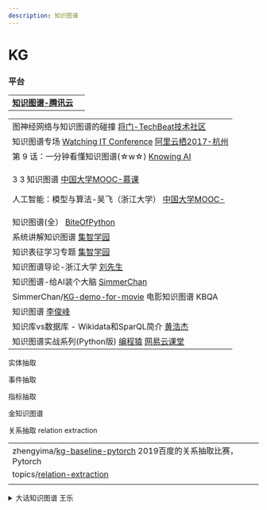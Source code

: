 ```yaml
---
description: 知识图谱
---
```


# KG

### 平台

|                                                               |   |
| ------------------------------------------------------------- | - |
| [**知识图谱-腾讯云**](https://cloud.tencent.com/developer/tag/10471) |   |

|                                                                                                                                                                                                                    |
| ------------------------------------------------------------------------------------------------------------------------------------------------------------------------------------------------------------------ |
| 图神经网络与知识图谱的碰撞 [将门-TechBeat技术社区](https://www.youtube.com/watch?v=uHew6zV3YI8)                                                                                                                                       |
| 知识图谱专场 [Watching IT Conference](https://www.youtube.com/watch?v=E\_qUf2SYiLA)   [阿里云栖2017-杭州](https://www.youtube.com/playlist?list=PLvn\_mpLB\_-pO\_4nOk-4-wadsJod59kptI)                                         |
| 第 9 话：一分钟看懂知识图谱(☆w☆) [Knowing AI](https://www.youtube.com/watch?v=d2ohLXJBykM)                                                                                                                                     |
| <p>3 3 知识图谱   <a href="https://www.youtube.com/watch?v=vqwZ-VkDtvM">中国大学MOOC-慕课</a></p><p>人工智能：模型与算法-吴飞（浙江大学） <a href="https://www.youtube.com/playlist?list=PLBPbUxsZM4Sbz1dRuYVCrIlkGb0Bk63wS">中国大学MOOC-</a></p> |
| 知识图谱(全） [BiteOfPython](https://www.youtube.com/playlist?list=PL4R4917X9BkGyIo23xzcenWWg2a5BQtXv)                                                                                                                   |
| 系统讲解知识图谱 [集智学园](https://campus.swarma.org/course/854)                                                                                                                                                              |
| 知识表征学习专题 [集智学园](https://campus.swarma.org/course/180)                                                                                                                                                              |
| 知识图谱导论-浙江大学 [刘先生](https://www.youtube.com/playlist?list=PLFI1Cd4723\_QRcDU28fm2TBcMkMk2Rbz7)                                                                                                                       |
| 知识图谱-给AI装个大脑 [SimmerChan](https://zhuanlan.zhihu.com/knowledgegraph)                                                                                                                                               |
| SimmerChan/[KG-demo-for-movie](https://github.com/SimmerChan/KG-demo-for-movie)  电影知识图谱 KBQA                                                                                                                       |
| 知识图谱 [李俊峰](https://www.youtube.com/playlist?list=PLQeG7l94mmn\_4frbsCxNH1JXNcpvvoheH)                                                                                                                              |
| 知识库vs数据库 - Wikidata和SparQL简介 [黄浩杰](https://www.youtube.com/watch?v=cpCPpu9AwV4)                                                                                                                                    |
| 知识图谱实战系列(Python版) [编程猿](https://www.bilibili.com/video/BV1G3411k7Jh) [网易云课堂](https://study.163.com/course/courseMain.htm?courseId=1210653810)                                                                      |

实体抽取

事件抽取

指标抽取

金知识图谱

关系抽取 relation extraction

|                                                                                                          |
| -------------------------------------------------------------------------------------------------------- |
| zhengyima/[kg-baseline-pytorch](https://github.com/zhengyima/kg-baseline-pytorch)  2019百度的关系抽取比赛，Pytorch |
| topics/[relation-extraction](https://github.com/topics/relation-extraction)                              |
|                                                                                                          |

<details>

<summary>大话知识图谱 王乐</summary>

[知识图谱的定义和应用场景](https://mp.weixin.qq.com/s?\_\_biz=MzAwOTgwMjQ4OQ==\&mid=2649990141\&idx=1\&sn=5c54691a22d8938c158a0713e815433b\&chksm=835d046bb42a8d7df94e7f6b41632b0dc6eaea095ce6a1fc7eadb213101db9eef3b4bee2343c\&scene=21#wechat\_redirect)

[构建知识图谱第一步定义数据模型](https://mp.weixin.qq.com/s?\_\_biz=MzAwOTgwMjQ4OQ==\&mid=2649990146\&idx=1\&sn=e7a4652f96da04c5aee9e5302862cf21\&chksm=835d0394b42a8a82bba23c87f5f004feb7af78470e5c4b3377f0a53b27870c663397a89b9a04\&scene=21#wechat\_redirect)

[知识抽取之命名实体识别](https://mp.weixin.qq.com/s?\_\_biz=MzAwOTgwMjQ4OQ==\&mid=2649990151\&idx=1\&sn=8ebad6a5914774bf82f0005800c0a53d\&chksm=835d0391b42a8a87947fbd63d77e724d420ea8730eb644536c9078eb4e41150b8399f3f32d59\&scene=21#wechat\_redirect)

[知识抽取之关系抽取](https://mp.weixin.qq.com/s?\_\_biz=MzAwOTgwMjQ4OQ==\&mid=2649990154\&idx=1\&sn=7a0057b32c988792f728313776d60c95\&chksm=835d039cb42a8a8a681468f54d21f04789970a5ad586254351379bb9dc1125cecce97ce6dc4c\&scene=21#wechat\_redirect)

[知识表示](https://mp.weixin.qq.com/s?\_\_biz=MzAwOTgwMjQ4OQ==\&mid=2649990165\&idx=1\&sn=d9949fbd4fcd4f46173e1fb829ec5cb7\&chksm=835d0383b42a8a9557cca62eb53b7bfe161a69efe5688be8b46f0e4009786789e7fa6cef38b9\&scene=21#wechat\_redirect)

[知识存储以及知识如何被应用](https://mp.weixin.qq.com/s?\_\_biz=MzAwOTgwMjQ4OQ==\&mid=2649990168\&idx=1\&sn=c83df5647463987796d99898f77a0dcc\&chksm=835d038eb42a8a98705b5c03fe07777950e88162a9b330e343e5285c7f6151489d576ef694a7\&scene=21#wechat\_redirect)

[聊聊智能客服](https://mp.weixin.qq.com/s?\_\_biz=MzAwOTgwMjQ4OQ==\&mid=2649990182\&idx=1\&sn=11a98d9cecd0deecb6400d7288b793e6\&chksm=835d03b0b42a8aa62d084f11f7382923267fc81ea2efcc20dce82a0e89e9e7540027b922900e\&scene=21#wechat\_redirect)

[意图识别和槽位填充](https://zhuanlan.zhihu.com/p/165963264)

</details>
